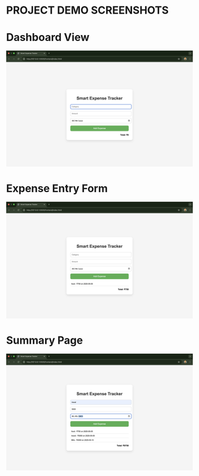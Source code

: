 # PROJECT DEMO SCREENSHOTS

# Dashboard View
![Dashboard](frontend/Demo1.png)

# Expense Entry Form
![Expense Form](frontend/Demo2.png)

# Summary Page
![Summary](frontend/Demo3.png)
